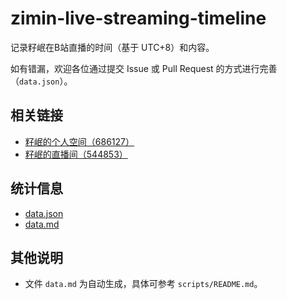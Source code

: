 # zimin-live-streaming-timeline

记录籽岷在B站直播的时间（基于 UTC+8）和内容。

如有错漏，欢迎各位通过提交 Issue 或 Pull Request 的方式进行完善（`data.json`）。

## 相关链接

- [籽岷的个人空间（686127）](https://space.bilibili.com/686127)
- [籽岷的直播间（544853）](https://live.bilibili.com/544853)

## 统计信息

- [data.json](./data.json)
- [data.md](./data.md)

## 其他说明

- 文件 `data.md` 为自动生成，具体可参考 `scripts/README.md`。
